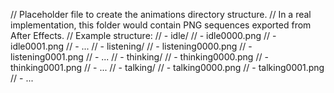 // Placeholder file to create the animations directory structure.
// In a real implementation, this folder would contain PNG sequences exported from After Effects.
// Example structure:
// - idle/
// - idle0000.png
// - idle0001.png
// - ...
// - listening/
// - listening0000.png
// - listening0001.png
// - ...
// - thinking/
// - thinking0000.png
// - thinking0001.png
// - ...
// - talking/
// - talking0000.png
// - talking0001.png
// - ...
